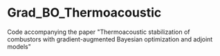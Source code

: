 # Grad_BO_Thermoacoustic
Code accompanying the paper "Thermoacoustic stabilization of combustors with gradient-augmented Bayesian optimization and adjoint models"
